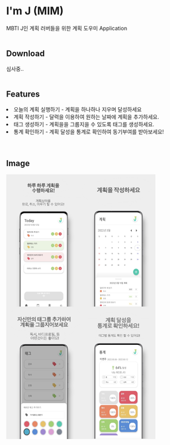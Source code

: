 # I'm J (MIM) 
MBTI J인 계획 러버들을 위한 계획 도우미 Application
<br>
<br>

## Download
심사중..
<br>
<br>

## Features
<li> 오늘의 계획 실행하기 - 계획을 하나하나 지우며 달성하세요 </li>
<li> 계획 작성하기 - 달력을 이용하여 원하는 날짜에 계획을 추가하세요. </li>
<li> 태그 생성하기 - 계획을을 그룹지을 수 있도록 태그를 생성하세요. </li>
<li> 통계 확인하기 - 계획 달성을 통계로 확인하여 동기부여를 받아보세요! </li>
<br>
<br>

## Image
<img src="./image/screen_1.PNG" align="left" width="200">
<img src="./image/screen_2.PNG" align="left" width="200">
<img src="./image/screen_3.PNG" align="left" width="200">
<img src="./image/screen_4.PNG" align="left" width="200">
